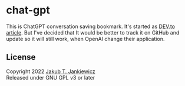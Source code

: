 # chat-gpt
This is ChatGPT conversation saving bookmark.
It's started as [DEV.to article](https://dev.to/jcubic/save-chatgpt-as-html-file-dhh).
But I've decided that It would be better to track it on GitHub and update so it will still work,
when OpenAI change their application.

## License
Copyright 2022 [Jakub T. Jankiewicz](https://jakub.jankiewicz.org/)<br/>
Released under GNU GPL v3 or later
